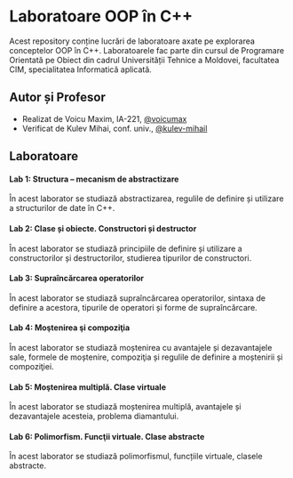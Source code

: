 # Laboratoare OOP în C++

Acest repository conține lucrări de laboratoare axate pe explorarea conceptelor OOP în C++. Laboratoarele fac parte din cursul de Programare Orientată pe Obiect din cadrul Universității Tehnice a Moldovei, facultatea CIM, specialitatea Informatică aplicată.

## Autor și Profesor
- Realizat de Voicu Maxim, IA-221, [@voicumax](https://www.instagram.com/voicumax/)
- Verificat de Kulev Mihai, conf. univ., [@kulev-mihail](https://www.linkedin.com/in/mihail-kulev-17418319/?originalSubdomain=md)

## Laboratoare
#### Lab 1: Structura – mecanism de abstractizare

În acest laborator se studiază abstractizarea, regulile de definire și utilizare a structurilor de date în C++.

#### Lab 2: Clase și obiecte. Constructori și destructor

În acest laborator se studiază principiile de definire și utilizare a constructorilor și destructorilor, studierea tipurilor de constructori.

#### Lab 3: Supraîncărcarea operatorilor

În acest laborator se studiază supraîncărcarea operatorilor, sintaxa de definire a acestora, tipurile de operatori și forme de supraîncărcare.

#### Lab 4: Moştenirea şi compoziţia

În acest laborator se studiază moștenirea cu avantajele și dezavantajele sale, formele de moștenire, compoziţia și regulile de definire a moștenirii și compoziţiei.

#### Lab 5: Moştenirea multiplă. Clase virtuale

În acest laborator se studiază moștenirea multiplă, avantajele și dezavantajele acesteia, problema diamantului.

#### Lab 6: Polimorfism. Funcţii virtuale. Clase abstracte

În acest laborator se studiază polimorfismul, funcțiile virtuale, clasele abstracte.
